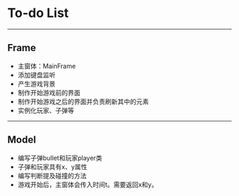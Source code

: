 # To-do List

-----

## Frame
+ 主窗体：MainFrame
+ 添加键盘监听
+ 产生游戏背景
+ 制作开始游戏前的界面
+ 制作开始游戏之后的界面并负责刷新其中的元素
+ 实例化玩家、子弹等

------

## Model
+ 编写子弹bullet和玩家player类
+ 子弹和玩家具有x、y属性
+ 编写判断提及碰撞的方法
+ 游戏开始后，主窗体会传入时间t。需要返回x和y。